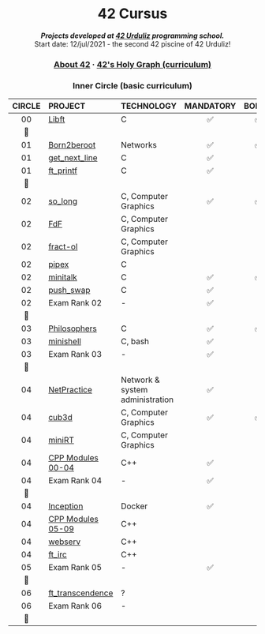 <h1 align="center">
	42 Cursus
</h1>
<p align="center">
	<b><i>Projects developed at <a href="https://www.42urduliz.com/">42 Urduliz</a> programming school.</i></b><br>
	Start date: 12/jul/2021 - the second 42 piscine of 42 Urduliz!
</p>

<h3 align="center">
	<a href="#%EF%B8%8F-about-42">About 42</a>
	<span> · </span>
	<a href="#-42s-galaxy-curriculum">42's Holy Graph (curriculum)</a>
</h3>

<div align="center">

### Inner Circle (basic curriculum)

|CIRCLE	|PROJECT															|TECHNOLOGY				|MANDATORY					|BONUS					|
|:-:	|:--																|:--					|:-:						|:-:					|
|00		|[Libft](https://github.com/Anhema/42-Cursus/tree/main/libft)		|C						|:white_check_mark:			|:white_check_mark:		|
|:dizzy:|																	|						|							|						|
|01		|[Born2beroot]()													|Networks				|:white_check_mark:			|:white_check_mark:		|
|01		|[get_next_line](https://github.com/Anhema/42-Cursus/tree/main/get_next_line)|C				|:white_check_mark:			|						|
|01		|[ft_printf](https://github.com/Anhema/42-Cursus/tree/main/printf)	|C						|:white_check_mark:			|						|
|:dizzy:|																	|						|							|						|
|02		|[so_long](https://github.com/Anhema/42-Cursus/tree/main/so_long)	|C, Computer Graphics	|:white_check_mark:			|:white_check_mark:		|
|02		|[FdF]()															|C, Computer Graphics	|							|						|
|02		|[fract-ol]()														|C, Computer Graphics	|							|						|
|02		|[pipex]()															|C						|							|						|
|02		|[minitalk](https://github.com/Anhema/42-Cursus/tree/main/minitalk)	|C						|:white_check_mark:			|:white_check_mark:		|
|02		|[push_swap](https://github.com/Anhema/42-Cursus/tree/main/push_swap)|C						|:white_check_mark:			|						|
|02		|Exam Rank 02														|-						|:white_check_mark:			|						|
|:dizzy:|																	|						|							|						|
|03		|[Philosophers](https://github.com/Anhema/42-Cursus/tree/main/philosphers)|C				|:white_check_mark:			|:white_check_mark:		|
|03		|[minishell](https://github.com/Anhema/42-Cursus/tree/main/minishell)|C, bash				|:white_check_mark:			|						|
|03		|Exam Rank 03														|-						|:white_check_mark:			|						|
|:dizzy:|																	|						|							|						|
|04		|[NetPractice]()													|Network & system administration|:white_check_mark:	|						|
|04		|[cub3d]()															|C, Computer Graphics	|:white_check_mark:			|:white_check_mark:		|
|04		|[miniRT]()															|C, Computer Graphics	|							|						|
|04		|[CPP Modules 00-04](https://github.com/Anhema/42-Cursus/tree/main/CPP)	|C++					|:white_check_mark:			|						|
|04		|Exam Rank 04														|-						|:white_check_mark:			|						|
|:dizzy:|																	|						|							|						|
|04		|[Inception](https://github.com/Anhema/42-Cursus/tree/main/inception)	|Docker					|:white_check_mark:			|						|
|04		|[CPP Modules 05-09](https://github.com/Anhema/42-Cursus/tree/main/CPP)	|C++				|							|						|
|04		|[webserv]()														|C++					|							|						|
|04		|[ft_irc]()															|C++					|							|						|
|05		|Exam Rank 05														|-						|:white_check_mark:			|						|
|:dizzy:|																	|						|							|						|
|06		|[ft_transcendence]()												|?						|							|						|
|06		|Exam Rank 06														|-						|							|						|
|:dizzy:|																	|						|							|						|

</div>
